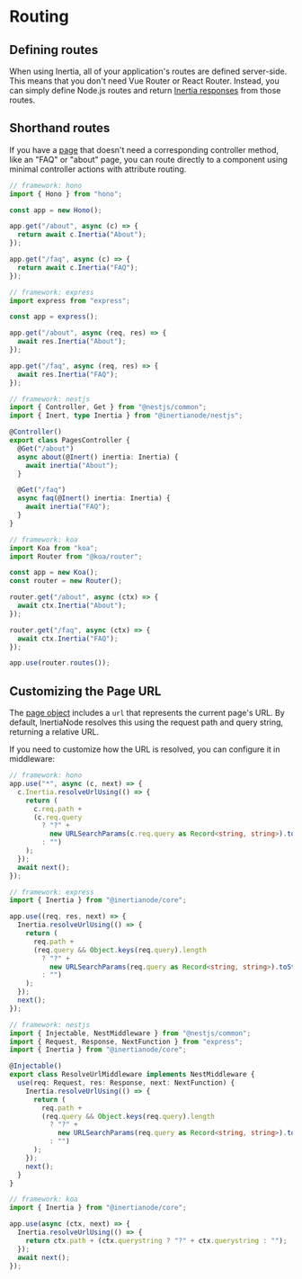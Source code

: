 # Routing

## Defining routes

When using Inertia, all of your application's routes are defined server-side. This means that you don't need Vue Router or React Router. Instead, you can simply define Node.js routes and return [Inertia responses](/responses) from those routes.

## Shorthand routes

If you have a [page](/pages) that doesn't need a corresponding controller method, like an "FAQ" or "about" page, you can route directly to a component using minimal controller actions with attribute routing.

```ts
// framework: hono
import { Hono } from "hono";

const app = new Hono();

app.get("/about", async (c) => {
  return await c.Inertia("About");
});

app.get("/faq", async (c) => {
  return await c.Inertia("FAQ");
});
```

```ts
// framework: express
import express from "express";

const app = express();

app.get("/about", async (req, res) => {
  await res.Inertia("About");
});

app.get("/faq", async (req, res) => {
  await res.Inertia("FAQ");
});
```

```ts
// framework: nestjs
import { Controller, Get } from "@nestjs/common";
import { Inert, type Inertia } from "@inertianode/nestjs";

@Controller()
export class PagesController {
  @Get("/about")
  async about(@Inert() inertia: Inertia) {
    await inertia("About");
  }

  @Get("/faq")
  async faq(@Inert() inertia: Inertia) {
    await inertia("FAQ");
  }
}
```

```ts
// framework: koa
import Koa from "koa";
import Router from "@koa/router";

const app = new Koa();
const router = new Router();

router.get("/about", async (ctx) => {
  await ctx.Inertia("About");
});

router.get("/faq", async (ctx) => {
  await ctx.Inertia("FAQ");
});

app.use(router.routes());
```

<!-- TODO: Build a route generator for TypeScript and Node.js -->

## Customizing the Page URL

The [page object](/the-protocol#the-page-object) includes a `url` that represents the current page's URL. By default, InertiaNode resolves this using the request path and query string, returning a relative URL.

If you need to customize how the URL is resolved, you can configure it in middleware:

```ts
// framework: hono
app.use("*", async (c, next) => {
  c.Inertia.resolveUrlUsing(() => {
    return (
      c.req.path +
      (c.req.query
        ? "?" +
          new URLSearchParams(c.req.query as Record<string, string>).toString()
        : "")
    );
  });
  await next();
});
```

```ts
// framework: express
import { Inertia } from "@inertianode/core";

app.use((req, res, next) => {
  Inertia.resolveUrlUsing(() => {
    return (
      req.path +
      (req.query && Object.keys(req.query).length
        ? "?" +
          new URLSearchParams(req.query as Record<string, string>).toString()
        : "")
    );
  });
  next();
});
```

```ts
// framework: nestjs
import { Injectable, NestMiddleware } from "@nestjs/common";
import { Request, Response, NextFunction } from "express";
import { Inertia } from "@inertianode/core";

@Injectable()
export class ResolveUrlMiddleware implements NestMiddleware {
  use(req: Request, res: Response, next: NextFunction) {
    Inertia.resolveUrlUsing(() => {
      return (
        req.path +
        (req.query && Object.keys(req.query).length
          ? "?" +
            new URLSearchParams(req.query as Record<string, string>).toString()
          : "")
      );
    });
    next();
  }
}
```

```ts
// framework: koa
import { Inertia } from "@inertianode/core";

app.use(async (ctx, next) => {
  Inertia.resolveUrlUsing(() => {
    return ctx.path + (ctx.querystring ? "?" + ctx.querystring : "");
  });
  await next();
});
```
